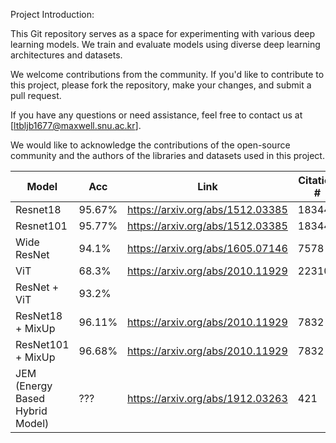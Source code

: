 
Project Introduction:

This Git repository serves as a space for experimenting with various deep learning models.
We train and evaluate models using diverse deep learning architectures and datasets.

We welcome contributions from the community. If you'd like to contribute to this project, please fork the repository, make your changes, and submit a pull request.

If you have any questions or need assistance, feel free to contact us at [ltbljb1677@maxwell.snu.ac.kr].

We would like to acknowledge the contributions of the open-source community and the authors of the libraries and datasets used in this project.


|   Model  |   Acc | Link | Citation # |
| -------- |  -------- | ---------| ---------|
| Resnet18 | 95.67%   | https://arxiv.org/abs/1512.03385 | 183442 |
| Resnet101   | 95.77%  | https://arxiv.org/abs/1512.03385 | 183442 |
| Wide ResNet | 94.1% |https://arxiv.org/abs/1605.07146 | 7578 |
| ViT | 68.3% | https://arxiv.org/abs/2010.11929| 22310 |
| ResNet + ViT | 93.2%  | | |
| ResNet18 + MixUp | 96.11% |https://arxiv.org/abs/2010.11929 |7832 |
| ResNet101 + MixUp | 96.68%|https://arxiv.org/abs/2010.11929 |7832 |
| JEM (Energy Based Hybrid Model)| ??? |https://arxiv.org/abs/1912.03263 | 421 |
